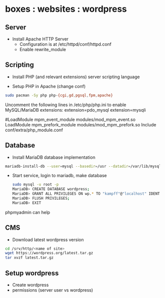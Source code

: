 # boxes : websites : wordpress

## Server

- Install Apache HTTP Server
  - Configuration is at /etc/httpd/conf/httpd.conf
  - Enable rewrite_module



## Scripting

- Install PHP (and relevant extensions) server scripting language

- Setup PHP in Apache (change conf)

```bash
sudo pacman -Sy php php-{cgi,gd,pgsql,fpm,apache}
```

Uncomment the following lines in /etc/php/php.ini to enable MySQL/MariaDB extensions:
extension=pdo_mysql
extension=mysqli

#LoadModule mpm_event_module modules/mod_mpm_event.so
LoadModule mpm_prefork_module modules/mod_mpm_prefork.so
Include conf/extra/php_module.conf

## Database

- Install MariaDB database implementation

```bash
mariadb-install-db --user=mysql --basedir=/usr --datadir=/var/lib/mysql
```

- Start service, login to mariadb, make database

  ```bash
  sudo mysql -u root -p
  MariaDB> CREATE DATABASE wordpress;
  MariaDB> GRANT ALL PRIVILEGES ON wp.* TO "kampff"@"localhost" IDENTIFIED BY "choose_db_password";
  MariaDB> FLUSH PRIVILEGES;
  MariaDB> EXIT
  ```

phpmyadmin can help

## CMS

- Download latest wordpress version

```bash
cd /srv/http/<name of site>
wget https://wordpress.org/latest.tar.gz
tar xvzf latest.tar.gz
```

## Setup wordpress

- Create wordpress 
- permissions (server user vs wordpress)